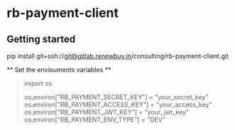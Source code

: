 # rb-payment-client


## Getting started
pip install git+ssh://git@gitlab.renewbuy.in/consulting/rb-payment-client.git

** Set the enviouments variables **
>import os
>
>os.environ["RB_PAYMENT_SECRET_KEY"] = "your_secret_key"
>os.environ["RB_PAYMENT_ACCESS_KEY"] = "your_access_key"
>os.environ["RB_PAYMENT_JWT_KEY"] = "your_jwt_key"
>os.environ["RB_PAYMENT_ENV_TYPE"] = "DEV"